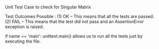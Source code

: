 Unit Test Case to check for Singular Matrix

Test Outcomes Possible : (1) OK – This means that all the tests are passed. (2) FAIL – This means that the test did not pass and an AssertionError exception is raised.

if name == 'main': unittest.main()
allows us to run all the tests just by executing the file.
